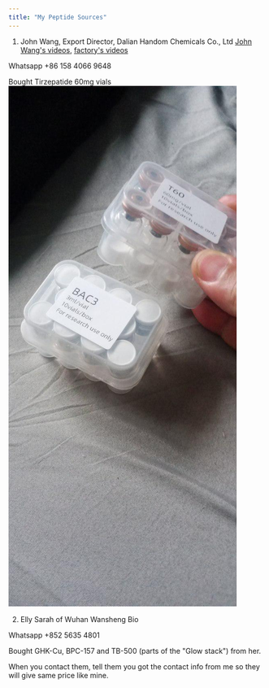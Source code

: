 ```yaml
---
title: "My Peptide Sources"
---
```


1) John Wang, Export Director, Dalian Handom Chemicals Co., Ltd
[John Wang's videos](https://www.youtube.com/@johnwang8173), [factory's videos](https://www.youtube.com/@handomchemicals)

Whatsapp +86 158 4066 9648

Bought Tirzepatide 60mg vials
![peptide](/posts-images/tirzepatide-vials.jpeg "tirzepatide")

2) Elly Sarah of Wuhan Wansheng Bio 

Whatsapp +852 5635 4801

Bought GHK-Cu, BPC-157 and TB-500 (parts of the "Glow stack") from her.

When you contact them, tell them you got the contact info from me so they will give same price like mine.